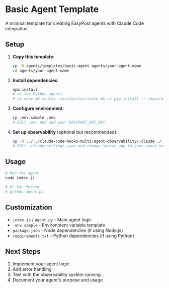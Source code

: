 # Basic Agent Template

A minimal template for creating EasyPost agents with Claude Code integration.

## Setup

1. **Copy this template**:
   ```bash
   cp -R agents/templates/basic-agent agents/your-agent-name
   cd agents/your-agent-name
   ```

2. **Install dependencies**:
   ```bash
   npm install
   # or for Python agents
   # uv venv && source .venv/bin/activate && uv pip install -r requirements.txt
   ```

3. **Configure environment**:
   ```bash
   cp .env.sample .env
   # Edit .env and add your EASYPOST_API_KEY
   ```

4. **Set up observability** (optional but recommended):
   ```bash
   cp -R ../../claude-code-hooks-multi-agent-observability/.claude ./
   # Edit .claude/settings.json and change source_app to your agent name
   ```

## Usage

```bash
# Run the agent
node index.js

# Or for Python
# python agent.py
```

## Customization

- `index.js` / `agent.py` - Main agent logic
- `.env.sample` - Environment variable template
- `package.json` - Node dependencies (if using Node.js)
- `requirements.txt` - Python dependencies (if using Python)

## Next Steps

1. Implement your agent logic
2. Add error handling
3. Test with the observability system running
4. Document your agent's purpose and usage
